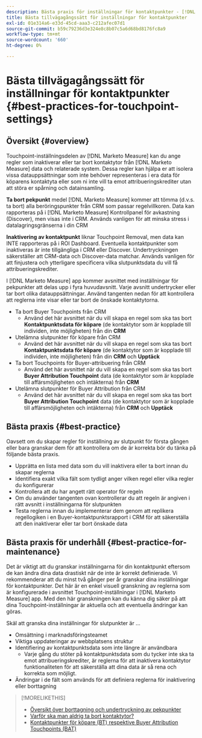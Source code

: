 ```yaml
---
description: Bästa praxis för inställningar för kontaktpunkter - [!DNL Marketo Measure] - Produktdokumentation
title: Bästa tillvägagångssätt för inställningar för kontaktpunkter
exl-id: 01e314a6-e33d-45cd-aaa3-c212afec07d1
source-git-commit: b59c79236d3e324e8c8b07c5a6d68bd8176fc8a9
workflow-type: tm+mt
source-wordcount: '660'
ht-degree: 0%

---
```


# Bästa tillvägagångssätt för inställningar för kontaktpunkter {#best-practices-for-touchpoint-settings}

## Översikt {#overview}

Touchpoint-inställningsdelen av [!DNL Marketo Measure] kan du ange regler som inaktiverar eller tar bort kontaktytor från [!DNL Marketo Measure] data och relaterade system. Dessa regler kan hjälpa er att isolera vissa datauppsättningar som inte behöver representeras i era data för köparens kontaktyta eller som ni inte vill ta emot attribueringskrediter utan att störa er spårning och datainsamling.

**Ta bort pekpunkt** medel [!DNL Marketo Measure] kommer att tömma (d.v.s. ta bort) alla beröringspunkter från CRM som passar regelvillkoren. Data kan rapporteras på i [!DNL Marketo Measure] Kontrollpanel för avkastning (Discover), men visas inte i CRM. Används vanligen för att minska stress i datalagringsgränserna i din CRM

**Inaktivering av kontaktpunkt** liknar Touchpoint Removal, men data kan INTE rapporteras på i ROI Dashboard. Eventuella kontaktpunkter som inaktiveras är inte tillgängliga i CRM eller Discover. Undertryckningen säkerställer att CRM-data och Discover-data matchar. Används vanligen för att finjustera och ytterligare specificera vilka slutpunktsdata du vill få attribueringskrediter.

I [!DNL Marketo Measure] app kommer avsnittet med inställningar för pekpunkter att delas upp i fyra huvudavsnitt. Varje avsnitt undertrycker eller tar bort olika datauppsättningar. Använd tangenten nedan för att kontrollera att reglerna inte visar eller tar bort de önskade kontaktytorna.

* Ta bort Buyer Touchpoints från CRM
   * Använd det här avsnittet när du vill skapa en regel som ska tas bort **Kontaktpunktsdata för köpare** (de kontaktytor som är kopplade till individen, inte möjligheten) från din **CRM**
* Utelämna slutpunkter för köpare från CRM
   * Använd det här avsnittet när du vill skapa en regel som ska tas bort **Kontaktpunktsdata för köpare** (de kontaktytor som är kopplade till individen, inte möjligheten) från din **CRM** och **Upptäck**
* Ta bort Touchpoints för Buyer-attribuering från CRM
   * Använd det här avsnittet när du vill skapa en regel som ska tas bort **Buyer Attribution Touchpoint** data (de kontaktytor som är kopplade till affärsmöjligheten och intäkterna) från **CRM**
* Utelämna slutpunkter för Buyer Attribution från CRM
   * Använd det här avsnittet när du vill skapa en regel som ska tas bort **Buyer Attribution Touchpoint** data (de kontaktytor som är kopplade till affärsmöjligheten och intäkterna) från **CRM** och **Upptäck**

## Bästa praxis {#best-practice}

Oavsett om du skapar regler för inställning av slutpunkt för första gången eller bara granskar dem för att kontrollera om de är korrekta bör du tänka på följande bästa praxis.

* Upprätta en lista med data som du vill inaktivera eller ta bort innan du skapar reglerna
* Identifiera exakt vilka fält som tydligt anger vilken regel eller vilka regler du konfigurerar
* Kontrollera att du har angett rätt operator för regeln
* Om du använder tangenten ovan kontrollerar du att regeln är angiven i rätt avsnitt i inställningarna för slutpunkten
* Testa reglerna innan du implementerar dem genom att replikera regellogiken i en Buyer-kontaktpunktsrapport i CRM för att säkerställa att den inaktiverar eller tar bort önskade data

## Bästa praxis för underhåll {#best-practice-for-maintenance}

Det är viktigt att du granskar inställningarna för din kontaktpunkt eftersom de kan ändra dina data drastiskt när de inte är korrekt definierade. Vi rekommenderar att du minst två gånger per år granskar dina inställningar för kontaktpunkter. Det här är en enkel visuell granskning av reglerna som är konfigurerade i avsnittet Touchpoint-inställningar i [!DNL Marketo Measure] app. Med den här granskningen kan du känna dig säker på att dina Touchpoint-inställningar är aktuella och att eventuella ändringar kan göras.

Skäl att granska dina inställningar för slutpunkter är ...

* Omsättning i marknadsföringsteamet
* Viktiga uppdateringar av webbplatsens struktur
* Identifiering av kontaktpunktsdata som inte längre är användbara
   * Varje gång du stöter på kontaktpunktsdata som du tycker inte ska ta emot attribueringskrediter, är reglerna för att inaktivera kontaktytor funktionaliteten för att säkerställa att dina data är så rena och korrekta som möjligt.
* Ändringar i de fält som används för att definiera reglerna för inaktivering eller borttagning

>[!MORELIKETHIS]
>
>* [Översikt över borttagning och undertryckning av pekpunkter](/help/advanced-marketo-measure-features/touchpoint-settings/touchpoint-removal-and-touchpoint-suppression.md)
>* [Varför ska man aldrig ta bort kontaktytor?](/help/advanced-marketo-measure-features/touchpoint-settings/why-you-should-never-delete-touchpoints.md)
>* [Kontaktpunkter för köpare (BT) respektive Buyer Attribution Touchpoints (BAT)](/help/configuration-and-setup/getting-started-with-marketo-measure/difference-between-buyer-touchpoints-and-buyer-attribution-touchpoints.md)

